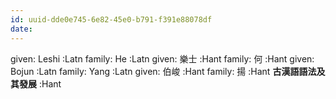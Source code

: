 ```yaml
---
id: uuid-dde0e745-6e82-45e0-b791-f391e88078df
date: 
---
```


given: Leshi :Latn
family: He :Latn
given: 樂士 :Hant
family: 何 :Hant
given: Bojun :Latn
family: Yang  :Latn
given: 伯峻 :Hant
family: 揚 :Hant
**古漢語語法及其發展** :Hant